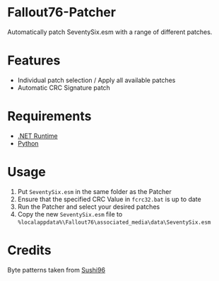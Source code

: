 # Fallout76-Patcher

Automatically patch SeventySix.esm with a range of different patches.

# Features

- Individual patch selection / Apply all available patches
- Automatic CRC Signature patch

# Requirements
- [.NET Runtime](https://dotnet.microsoft.com/en-us/download)
- [Python](https://www.python.org/downloads/)

# Usage
1. Put `SeventySix.esm` in the same folder as the Patcher
2. Ensure that the specified CRC Value in `fcrc32.bat` is up to date
3. Run the Patcher and select your desired patches
4. Copy the new `SeventySix.esm` file to `%localappdata%\Fallout76\associated_media\data\SeventySix.esm`

# Credits

Byte patterns taken from [Sushi96](https://github.com/Suchi96/Fallout-76-Modding)
